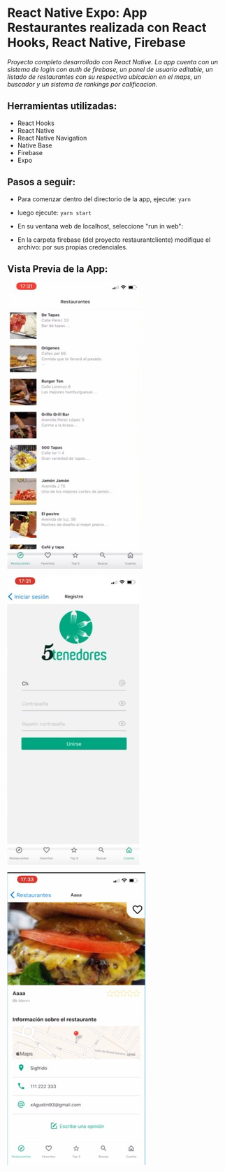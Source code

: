 # React Native Expo: App Restaurantes realizada con React Hooks, React Native, Firebase 

_Proyecto completo desarrollado con React Native. La app cuenta con un sistema de login con auth de firebase, un panel de usuario editable, un listado de restaurantes con su respectiva ubicacion en el maps, un buscador y un sistema de rankings por calificacion._

## Herramientas utilizadas:

- React Hooks
- React Native
- React Native Navigation
- Native Base
- Firebase
- Expo

## Pasos a seguir:

- Para comenzar dentro del directorio de la app, ejecute:
`yarn`

- luego ejecute:
`yarn start`

- En su ventana web de localhost, seleccione "run in web":

- En la carpeta firebase (del proyecto restaurantcliente) modifique el archivo: por sus propias credenciales.

## Vista Previa de la App:

![Demo Final](Screenshots/1.JPG)

![Demo Final](Screenshots/2.JPG)

![Demo Final](Screenshots/3.JPG)